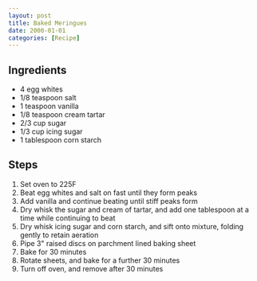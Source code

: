 ```yaml
---
layout: post
title: Baked Meringues
date: 2000-01-01
categories: [Recipe]
---
```


## Ingredients

* 4 egg whites
* 1/8 teaspoon salt
* 1 teaspoon vanilla
* 1/8 teaspoon cream tartar
* 2/3 cup sugar
* 1/3 cup icing sugar
* 1 tablespoon corn starch

## Steps

1. Set oven to 225F
1. Beat egg whites and salt on fast until they form peaks
1. Add vanilla and continue beating until stiff peaks form
1. Dry whisk the sugar and cream of tartar, and add one tablespoon at a time while continuing to beat
1. Dry whisk icing sugar and corn starch, and sift onto mixture, folding gently to retain aeration
1. Pipe 3" raised discs on parchment lined baking sheet
1. Bake for 30 minutes
1. Rotate sheets, and bake for a further 30 minutes
1. Turn off oven, and remove after 30 minutes
